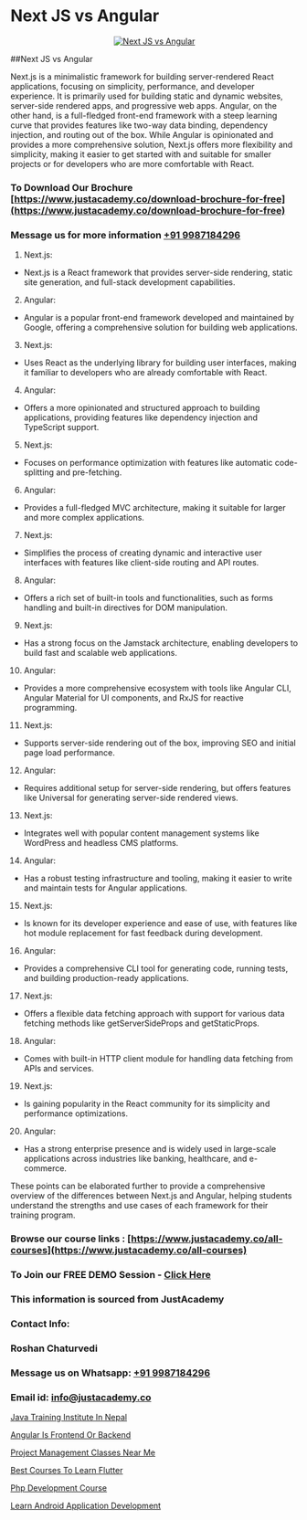 # Next JS vs Angular

<p align="center">
  <a href="https://justacademy.co/course-detail/angular-training">
    <img src="https://justacademy.co/storage2/course_image/1676637041_course_image.webp" alt="Next JS vs Angular">
  </a>
</p>
##Next JS vs Angular

Next.js is a minimalistic framework for building server-rendered React applications, focusing on simplicity, performance, and developer experience. It is primarily used for building static and dynamic websites, server-side rendered apps, and progressive web apps. Angular, on the other hand, is a full-fledged front-end framework with a steep learning curve that provides features like two-way data binding, dependency injection, and routing out of the box. While Angular is opinionated and provides a more comprehensive solution, Next.js offers more flexibility and simplicity, making it easier to get started with and suitable for smaller projects or for developers who are more comfortable with React.
### To Download Our Brochure [https://www.justacademy.co/download-brochure-for-free](https://www.justacademy.co/download-brochure-for-free)
### Message us for more information [+91 9987184296](https://api.whatsapp.com/send?phone=919987184296)
1) Next.js:
- Next.js is a React framework that provides server-side rendering, static site generation, and full-stack development capabilities.
2) Angular:
- Angular is a popular front-end framework developed and maintained by Google, offering a comprehensive solution for building web applications.

3) Next.js:
- Uses React as the underlying library for building user interfaces, making it familiar to developers who are already comfortable with React.
4) Angular:
- Offers a more opinionated and structured approach to building applications, providing features like dependency injection and TypeScript support.

5) Next.js:
- Focuses on performance optimization with features like automatic code-splitting and pre-fetching.
6) Angular:
- Provides a full-fledged MVC architecture, making it suitable for larger and more complex applications.

7) Next.js:
- Simplifies the process of creating dynamic and interactive user interfaces with features like client-side routing and API routes.
8) Angular:
- Offers a rich set of built-in tools and functionalities, such as forms handling and built-in directives for DOM manipulation.

9) Next.js:
- Has a strong focus on the Jamstack architecture, enabling developers to build fast and scalable web applications.
10) Angular:
- Provides a more comprehensive ecosystem with tools like Angular CLI, Angular Material for UI components, and RxJS for reactive programming.

11) Next.js:
- Supports server-side rendering out of the box, improving SEO and initial page load performance.
12) Angular:
- Requires additional setup for server-side rendering, but offers features like Universal for generating server-side rendered views.

13) Next.js:
- Integrates well with popular content management systems like WordPress and headless CMS platforms.
14) Angular:
- Has a robust testing infrastructure and tooling, making it easier to write and maintain tests for Angular applications.

15) Next.js:
- Is known for its developer experience and ease of use, with features like hot module replacement for fast feedback during development.
16) Angular:
- Provides a comprehensive CLI tool for generating code, running tests, and building production-ready applications.

17) Next.js:
- Offers a flexible data fetching approach with support for various data fetching methods like getServerSideProps and getStaticProps.
18) Angular:
- Comes with built-in HTTP client module for handling data fetching from APIs and services.

19) Next.js:
- Is gaining popularity in the React community for its simplicity and performance optimizations.
20) Angular:
- Has a strong enterprise presence and is widely used in large-scale applications across industries like banking, healthcare, and e-commerce.

These points can be elaborated further to provide a comprehensive overview of the differences between Next.js and Angular, helping students understand the strengths and use cases of each framework for their training program.

### Browse our course links : [https://www.justacademy.co/all-courses](https://www.justacademy.co/all-courses) 
### To Join our FREE DEMO Session - [Click Here](https://www.justacademy.co/register-for-course-demo)


### This information is sourced from JustAcademy
### Contact Info:
### Roshan Chaturvedi
### Message us on Whatsapp: [+91 9987184296](https://api.whatsapp.com/send?phone=919987184296)
### Email id: [info@justacademy.co](mailto:info@justacademy.co)
                
[Java Training Institute In Nepal](https://www.linkedin.com/pulse/java-training-institute-nepal-justacademy-boston-tacee?trackingId=iZSbMkZmnVXOkuaoySseGQ%3D%3D&lipi=urn%3Ali%3Apage%3Ad_flagship3_company_admin%3ByHVlcoLQTcuBfUU9SYITnA%3D%3D)

[Angular Is Frontend Or Backend](https://www.linkedin.com/pulse/angular-frontend-backend-justacademy-beangaluru-5lomc?trackingId=RtKaL8RdPm0dcA1u%2FnDExA%3D%3D&lipi=urn%3Ali%3Apage%3Ad_flagship3_company_admin%3BnaEHpVmnQ1Kh9Nsd8yGz%2BA%3D%3D)

[Project Management Classes Near Me](https://medium.com/@mahi3106/project-management-classes-near-me-ad1c01560fca)

[Best Courses To Learn Flutter](https://medium.com/@akanshapatil/best-courses-to-learn-flutter-0d41e8219cbe)

[Php Development Course](https://justacademyin.github.io/justacademy/php-development-course)

[Learn Android Application Development](https://justacademyin.github.io/justacademy/learn-android-application-development)

